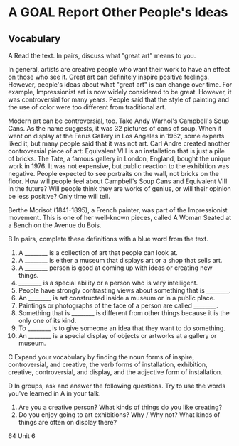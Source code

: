 # A GOAL Report Other People's Ideas

## Vocabulary

A Read the text. In pairs, discuss what "great art" means to you.

In general, artists are creative people who want their work to have an effect on those who see it. Great art can definitely inspire positive feelings. However, people's ideas about what "great art" is can change over time. For example, Impressionist art is now widely considered to be great. However, it was controversial for many years. People said that the style of painting and the use of color were too different from traditional art.

Modern art can be controversial, too. Take Andy Warhol's Campbell's Soup Cans. As the name suggests, it was 32 pictures of cans of soup. When it went on display at the Ferus Gallery in Los Angeles in 1962, some experts liked it, but many people said that it was not art. Carl Andre created another controversial piece of art: Equivalent VIII is an installation that is just a pile of bricks. The Tate, a famous gallery in London, England, bought the unique work in 1976. It was not expensive, but public reaction to the exhibition was negative. People expected to see portraits on the wall, not bricks on the floor. How will people feel about Campbell's Soup Cans and Equivalent VIII in the future? Will people think they are works of genius, or will their opinion be less positive? Only time will tell.

Berthe Morisot (1841-1895), a French painter, was part of the Impressionist movement. This is one of her well-known pieces, called A Woman Seated at a Bench on the Avenue du Bois.

B In pairs, complete these definitions with a blue word from the text.

1. A ________ is a collection of art that people can look at.
2. A ________ is either a museum that displays art or a shop that sells art.
3. A ________ person is good at coming up with ideas or creating new things.
4. ________ is a special ability or a person who is very intelligent.
5. People have strongly contrasting views about something that is ________.
6. An ________ is art constructed inside a museum or in a public place.
7. Paintings or photographs of the face of a person are called ________.
8. Something that is ________ is different from other things because it is the only one of its kind.
9. To ________ is to give someone an idea that they want to do something.
10. An ________ is a special display of objects or artworks at a gallery or museum.

C Expand your vocabulary by finding the noun forms of inspire, controversial, and creative, the verb forms of installation, exhibition, creative, controversial, and display, and the adjective form of installation.

D In groups, ask and answer the following questions. Try to use the words you've learned in A in your talk.

1. Are you a creative person? What kinds of things do you like creating?
2. Do you enjoy going to art exhibitions? Why / Why not? What kinds of things are often on display there?

64 Unit 6